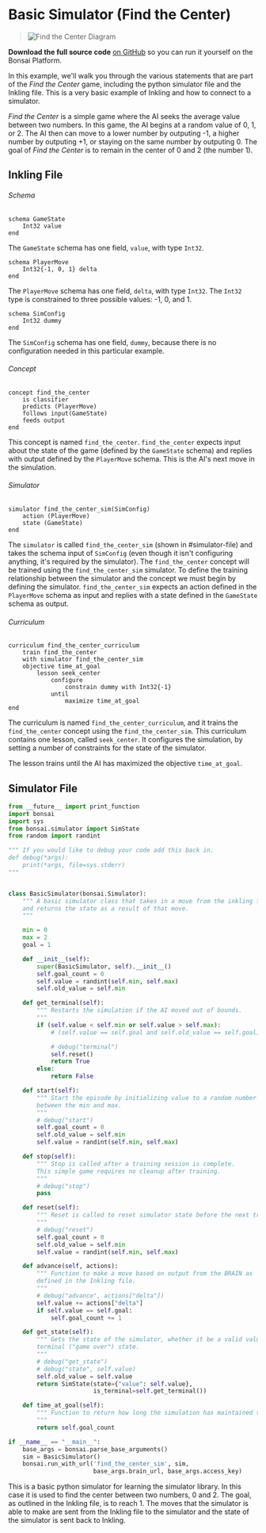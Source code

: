 # Basic Simulator (Find the Center)

> ![Find the Center Diagram](../images/find-the-center.png)

**Download the full source code** [on GitHub][1] so you can run it yourself on the Bonsai Platform.

In this example, we'll walk you through the various statements that are part of the *Find the Center* game, including the python simulator file and the Inkling file. This is a very basic example of Inkling and how to connect to a simulator.

*Find the Center* is a simple game where the AI seeks the average value between two numbers. In this game, the AI begins at a random value of 0, 1, or 2. The AI then can move to a lower number by outputing -1, a higher number by outputing +1, or staying on the same number by outputing 0. The goal of *Find the Center* is to remain in the center of 0 and 2 (the number 1).

## Inkling File

###### Schema

```inkling
schema GameState
    Int32 value
end
```

The `GameState` schema has one field, `value`, with type `Int32`.

```inkling
schema PlayerMove
    Int32{-1, 0, 1} delta
end
```

The `PlayerMove` schema has one field, `delta`, with type `Int32`. The `Int32` type is constrained to three possible values: -1, 0, and 1.

```inkling
schema SimConfig
    Int32 dummy
end
```

The `SimConfig` schema has one field, `dummy`, because there is no configuration needed in this particular example.

###### Concept

```inkling
concept find_the_center
    is classifier
    predicts (PlayerMove)
    follows input(GameState)
    feeds output
end
```

This concept is named `find_the_center`. `find_the_center` expects input about the state of the game (defined by the `GameState` schema) and replies with output defined by the `PlayerMove` schema. This is the AI's next move in the simulation.

###### Simulator

```inkling
simulator find_the_center_sim(SimConfig)
    action (PlayerMove)
    state (GameState)
end
```

The `simulator` is called `find_the_center_sim` (shown in #simulator-file) and takes the schema input of `SimConfig` (even though it isn't configuring anything, it's required by the simulator). The `find_the_center` concept will be trained using the `find_the_center_sim` simulator. To define the training relationship between the simulator and the concept we must begin by defining the simulator. `find_the_center_sim` expects an action defined in the `PlayerMove` schema as input and replies with a state defined in the `GameState` schema as output.

###### Curriculum

```inkling
curriculum find_the_center_curriculum
    train find_the_center
    with simulator find_the_center_sim
    objective time_at_goal
        lesson seek_center
            configure
                constrain dummy with Int32{-1}
            until
                maximize time_at_goal
end
```

The curriculum is named `find_the_center_curriculum`, and it trains the `find_the_center` concept using the `find_the_center_sim`. This curriculum contains one lesson, called `seek_center`. It configures the simulation, by setting a number of constraints for the state of the simulator.

The lesson trains until the AI has maximized the objective `time_at_goal`.


## Simulator File

```python
from __future__ import print_function
import bonsai
import sys
from bonsai.simulator import SimState
from random import randint

""" If you would like to debug your code add this back in.
def debug(*args):
    print(*args, file=sys.stderr)
"""


class BasicSimulator(bonsai.Simulator):
    """ A basic simulator class that takes in a move from the inkling file,
    and returns the state as a result of that move.
    """

    min = 0
    max = 2
    goal = 1

    def __init__(self):
        super(BasicSimulator, self).__init__()
        self.goal_count = 0
        self.value = randint(self.min, self.max)
        self.old_value = self.min

    def get_terminal(self):
        """ Restarts the simulation if the AI moved out of bounds.
        """
        if (self.value < self.min or self.value > self.max):
            # (self.value == self.goal and self.old_value == self.goal)):

            # debug("terminal")
            self.reset()
            return True
        else:
            return False

    def start(self):
        """ Start the episode by initializing value to a random number
        between the min and max.
        """
        # debug("start")
        self.goal_count = 0
        self.old_value = self.min
        self.value = randint(self.min, self.max)

    def stop(self):
        """ Stop is called after a training session is complete.
        This simple game requires no cleanup after training.
        """
        # debug("stop")
        pass

    def reset(self):
        """ Reset is called to reset simulator state before the next training session.
        """
        # debug("reset")
        self.goal_count = 0
        self.old_value = self.min
        self.value = randint(self.min, self.max)

    def advance(self, actions):
        """ Function to make a move based on output from the BRAIN as
        defined in the Inkling file.
        """
        # debug("advance", actions["delta"])
        self.value += actions["delta"]
        if self.value == self.goal:
            self.goal_count += 1

    def get_state(self):
        """ Gets the state of the simulator, whether it be a valid value or
        terminal ("game over") state.
        """
        # debug("get_state")
        # debug("state", self.value)
        self.old_value = self.value
        return SimState(state={"value": self.value},
                        is_terminal=self.get_terminal())

    def time_at_goal(self):
        """ Function to return how long the simulation has maintained the goal.
        """
        return self.goal_count

if __name__ == "__main__":
    base_args = bonsai.parse_base_arguments()
    sim = BasicSimulator()
    bonsai.run_with_url('find_the_center_sim', sim,
                        base_args.brain_url, base_args.access_key)
```

This is a basic python simulator for learning the simulator library. In this case it is used to find the center between two numbers, 0 and 2. The goal, as outlined in the Inkling file, is to reach 1. The moves that the simulator is able to make are sent from the Inkling file to the simulator and the state of the simulator is sent back to Inkling.

[1]: https://github.com/BonsaiAI/find-the-center